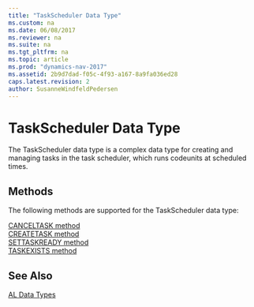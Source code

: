 ```yaml
---
title: "TaskScheduler Data Type"
ms.custom: na
ms.date: 06/08/2017
ms.reviewer: na
ms.suite: na
ms.tgt_pltfrm: na
ms.topic: article
ms.prod: "dynamics-nav-2017"
ms.assetid: 2b9d7dad-f05c-4f93-a167-8a9fa036ed28
caps.latest.revision: 2
author: SusanneWindfeldPedersen
---
```

# TaskScheduler Data Type
The TaskScheduler data type is a complex data type for creating and managing tasks in the task scheduler, which runs codeunits at scheduled times.  

## Methods
The following methods are supported for the TaskScheduler data type:

[CANCELTASK method](../methods/devenv-canceltask-method.md)   
[CREATETASK method](../methods/devenv-createtask-method.md)   
[SETTASKREADY method](../methods/devenv-settaskready-method.md)   
[TASKEXISTS method](../methods/devenv-taskexists-method.md)

## See Also  
[AL Data Types](devenv-al-data-types.md)  